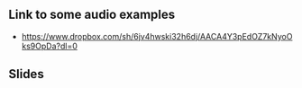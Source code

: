 ## Link to some audio examples
* <a href="https://www.dropbox.com/sh/6jv4hwski32h6dj/AACA4Y3pEdOZ7kNyoOks9OpDa?dl=0">https://www.dropbox.com/sh/6jv4hwski32h6dj/AACA4Y3pEdOZ7kNyoOks9OpDa?dl=0</a>

## Slides
